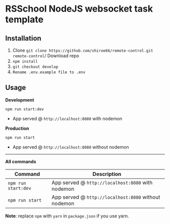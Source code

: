 # RSSchool NodeJS websocket task template

## Installation

1. Clone `git clone https://github.com/shiroe66/remote-control.git remote-control`/ Download repo
2. `npm install`
3. `git checkout develop`
4. `Rename .env.example file to .env`

## Usage

**Development**

`npm run start:dev`

- App served @ `http://localhost:8080` with nodemon

**Production**

`npm run start`

- App served @ `http://localhost:8080` without nodemon

---

**All commands**

| Command             | Description                                          |
| ------------------- | ---------------------------------------------------- |
| `npm run start:dev` | App served @ `http://localhost:8080` with nodemon    |
| `npm run start`     | App served @ `http://localhost:8080` without nodemon |

**Note**: replace `npm` with `yarn` in `package.json` if you use yarn.
